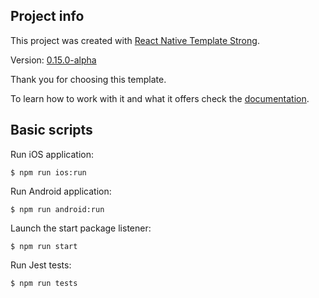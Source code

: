 ## Project info

This project was created with [React Native Template Strong](https://svbutko.github.io/react-native-template-strong/).

Version: [0.15.0-alpha](https://github.com/svbutko/react-native-template-strong/releases/tag/v0.14.0-alpha)

Thank you for choosing this template.

To learn how to work with it and what it offers check the [documentation](https://svbutko.github.io/react-native-template-strong/docs/getting-started).

## Basic scripts

Run iOS application:
```shell
$ npm run ios:run
```

Run Android application:
```shell
$ npm run android:run
```

Launch the start package listener:
```shell
$ npm run start
```

Run Jest tests:
```shell
$ npm run tests
```
